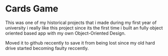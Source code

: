 # Cards Game
This was one of my historical projects that i made during my first year of university i really like this project since its the first time i built an fully object oriented based app with my own Object-Oriented Design.

Moved it to github reccently to save it from being lost since my old hard drive started becoming faulty reccently.
